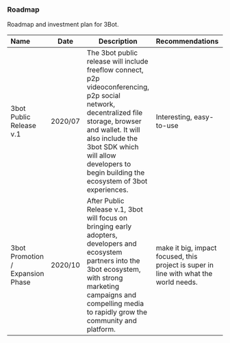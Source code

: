 
### Roadmap

Roadmap and investment plan for 3Bot.

| Name         | Date   | Description | Recommendations | Funding |
|:-------------|--------|-------------|-----------------|---------:|
| 3bot Public Release v.1 |  2020/07 | The 3bot public release will include freeflow connect, p2p videoconferencing, p2p social network, decentralized file storage, browser and wallet. It will also include the 3bot SDK which will allow developers to begin building the ecosystem of 3bot experiences. | Interesting, easy-to-use |1,500,000 TFT 100,000 USD |
| 3bot Promotion / Expansion Phase | 2020/10|  After Public Release v.1, 3bot will focus on bringing early adopters, developers and ecosystem partners into the 3bot ecosystem, with strong marketing campaigns and compelling media to rapidly grow the community and platform. | make it big, impact focused, this project is super in line with what the world needs. | 7,500,000 TFT 500,000 USD | 
